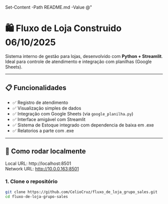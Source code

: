 Set-Content -Path README.md -Value @"
# 🛍️ Fluxo de Loja Construido 06/10/2025

Sistema interno de gestão para lojas, desenvolvido com **Python + Streamlit**.  
Ideal para controle de atendimento e integração com planilhas (Google Sheets).

---

## 📋 Funcionalidades

- ✅ Registro de atendimento
- ✅ Visualização simples de dados
- ✅ Integração com Google Sheets (via `google_planilha.py`)
- ✅ Interface amigável com Streamlit
- ✅ Sistema de Estoque integrado com dependencia de baixa em .exe
- ✅ Relatorios a parte com .exe 

---

## 🚀 Como rodar localmente

Local URL: http://localhost:8501  
Network URL: http://10.0.0.163:8501

### 1. Clone o repositório

```bash
git clone https://github.com/CelioCruz/fluxo_de_loja_grupo_sales.git
cd fluxo-de-loja-grupo-sales